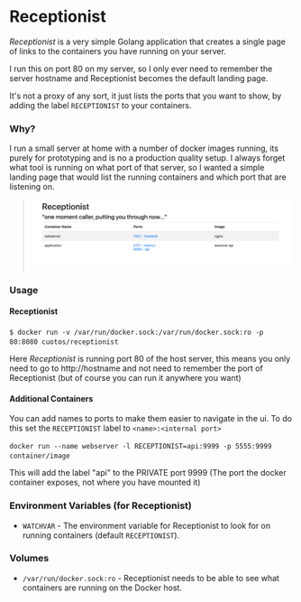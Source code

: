 # Receptionist

*Receptionist* is a very simple Golang application that creates a single page of links to the containers you have running
on your server.

I run this on port 80 on my server, so I only ever need to remember the server hostname and Receptionist becomes the 
default landing page.

It's not a proxy of any sort, it just lists the ports that you want to show, by adding the label `RECEPTIONIST` to your
containers.

### Why?

I run a small server at home with a number of docker images running, its purely for prototyping and is no a production 
quality setup. I always forget what tool is running on what port of that server, so I wanted a simple landing page that 
would list the running containers and which port that are listening on.

> ![](images/screenshot.png)

### Usage

#### Receptionist
`$ docker run -v /var/run/docker.sock:/var/run/docker.sock:ro -p 80:8080 cuotos/receptionist`

Here *Receptionist* is running port 80 of the host server, this means you only need to go to http://hostname and not need to remember
the port of Receptionist (but of course you can run it anywhere you want)

#### Additional Containers

You can add names to ports to make them easier to navigate in the ui. To do this set the `RECEPTIONIST` label to `<name>:<internal port>`

`docker run --name webserver -l RECEPTIONIST=api:9999 -p 5555:9999 container/image`

This will add the label "api" to the PRIVATE port 9999 (The port the docker container exposes, not where you have mounted it)

### Environment Variables (for Receptionist)

* `WATCHVAR` - The environment variable for Receptionist to look for on running containers (default `RECEPTIONIST`).

### Volumes

* `/var/run/docker.sock:ro` - Receptionist needs to be able to see what containers are running on the Docker host.

